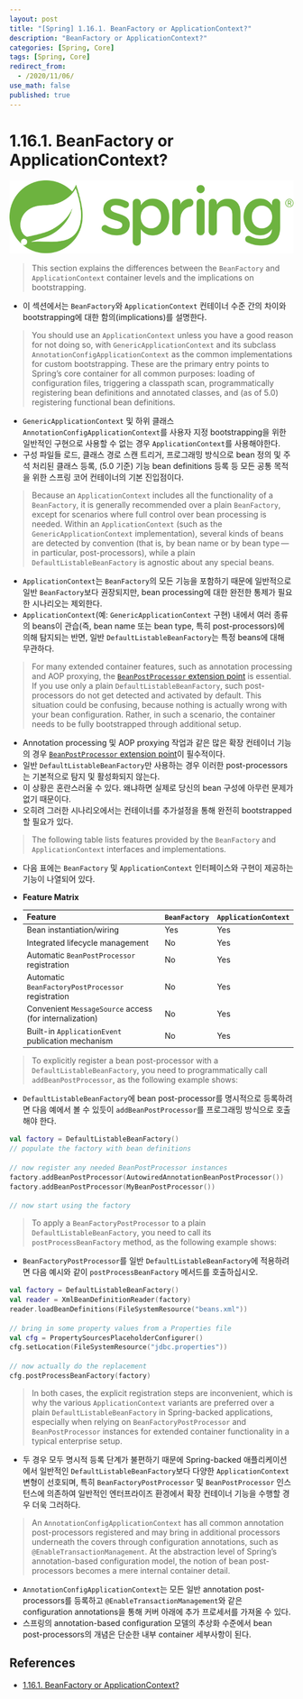 ```yaml
---
layout: post
title: "[Spring] 1.16.1. BeanFactory or ApplicationContext?"
description: "BeanFactory or ApplicationContext?"
categories: [Spring, Core]
tags: [Spring, Core]
redirect_from:
  - /2020/11/06/
use_math: false
published: true
---
```


# 1.16.1. BeanFactory or ApplicationContext?

<img src="/assets/images/posts/logos/spring-logo.svg">

> This section explains the differences between the `BeanFactory` and `ApplicationContext` container levels and the implications on bootstrapping.

- 이 섹션에서는 `BeanFactory`와 `ApplicationContext` 컨테이너 수준 간의 차이와 bootstrapping에 대한 함의(implications)를 설명한다.

> You should use an `ApplicationContext` unless you have a good reason for not doing so, with `GenericApplicationContext` and its subclass `AnnotationConfigApplicationContext` as the common implementations for custom bootstrapping. These are the primary entry points to Spring’s core container for all common purposes: loading of configuration files, triggering a classpath scan, programmatically registering bean definitions and annotated classes, and (as of 5.0) registering functional bean definitions.

- `GenericApplicationContext` 및 하위 클래스 `AnnotationConfigApplicationContext`를 사용자 지정 bootstrapping을 위한 일반적인 구현으로 사용할 수 없는 경우 `ApplicationContext`를 사용해야한다.
- 구성 파일들 로드, 클래스 경로 스캔 트리거, 프로그래밍 방식으로 bean 정의 및 주석 처리된 클래스 등록, (5.0 기준) 기능 bean definitions 등록 등 모든 공통 목적을 위한 스프링 코어 컨테이너의 기본 진입점이다.

> Because an `ApplicationContext` includes all the functionality of a `BeanFactory`, it is generally recommended over a plain `BeanFactory`, except for scenarios where full control over bean processing is needed. Within an `ApplicationContext` (such as the `GenericApplicationContext` implementation), several kinds of beans are detected by convention (that is, by bean name or by bean type — in particular, post-processors), while a plain `DefaultListableBeanFactory` is agnostic about any special beans.

- `ApplicationContext`는 `BeanFactory`의 모든 기능을 포함하기 때문에 일반적으로 일반 `BeanFactory`보다 권장되지만, bean processing에 대한 완전한 통제가 필요한 시나리오는 제외한다.
- `ApplicationContext`(예: `GenericApplicationContext` 구현) 내에서 여러 종류의 beans이 관습(즉, bean name 또는 bean type, 특히 post-processors)에 의해 탐지되는 반면, 일반 `DefaultListableBeanFactory`는 특정 beans에 대해 무관하다.

> For many extended container features, such as annotation processing and AOP proxying, the [`BeanPostProcessor` extension point](https://docs.spring.io/spring/docs/current/spring-framework-reference/core.html#beans-factory-extension-bpp) is essential. If you use only a plain `DefaultListableBeanFactory`, such post-processors do not get detected and activated by default. This situation could be confusing, because nothing is actually wrong with your bean configuration. Rather, in such a scenario, the container needs to be fully bootstrapped through additional setup.

- Annotation processing 및 AOP proxying 작업과 같은 많은 확장 컨테이너 기능의 경우 [`BeanPostProcessor` extension point](https://docs.spring.io/spring/docs/current/spring-framework-reference/core.html#beans-factory-extension-bpp)이 필수적이다.
- 일반 `DefaultListableBeanFactory`만 사용하는 경우 이러한 post-processors는 기본적으로 탐지 및 활성화되지 않는다.
- 이 상황은 혼란스러울 수 있다. 왜냐하면 실제로 당신의 bean 구성에 아무런 문제가 없기 때문이다.
- 오히려 그러한 시나리오에서는 컨테이너를 추가설정을 통해 완전히 bootstrapped할 필요가 있다.

> The following table lists features provided by the `BeanFactory` and `ApplicationContext` interfaces and implementations.

- 다음 표에는 `BeanFactory` 및 `ApplicationContext` 인터페이스와 구현이 제공하는 기능이 나열되어 있다.

- **Feature Matrix**
- | **Feature**                                             | `BeanFactory` | `ApplicationContext` |
  | ------------------------------------------------------- | ------------- | -------------------- |
  | Bean instantiation/wiring                               | Yes           | Yes                  |
  | Integrated lifecycle management                         | No            | Yes                  |
  | Automatic `BeanPostProcessor` registration              | No            | Yes                  |
  | Automatic `BeanFactoryPostProcessor` registration       | No            | Yes                  |
  | Convenient `MessageSource` access (for internalization) | No            | Yes                  |
  | Built-in `ApplicationEvent` publication mechanism       | No            | Yes                  |

> To explicitly register a bean post-processor with a `DefaultListableBeanFactory`, you need to programmatically call `addBeanPostProcessor`, as the following example shows:

- `DefaultListableBeanFactory`에 bean post-processor를 명시적으로 등록하려면 다음 예에서 볼 수 있듯이 `addBeanPostProcessor`를 프로그래밍 방식으로 호출해야 한다.

```kotlin
val factory = DefaultListableBeanFactory()
// populate the factory with bean definitions

// now register any needed BeanPostProcessor instances
factory.addBeanPostProcessor(AutowiredAnnotationBeanPostProcessor())
factory.addBeanPostProcessor(MyBeanPostProcessor())

// now start using the factory
```

> To apply a `BeanFactoryPostProcessor` to a plain `DefaultListableBeanFactory`, you need to call its `postProcessBeanFactory` method, as the following example shows:

- `BeanFactoryPostProcessor`를 일반 `DefaultListableBeanFactory`에 적용하려면 다음 예시와 같이 `postProcessBeanFactory` 메서드를 호출하십시오.

```kotlin
val factory = DefaultListableBeanFactory()
val reader = XmlBeanDefinitionReader(factory)
reader.loadBeanDefinitions(FileSystemResource("beans.xml"))

// bring in some property values from a Properties file
val cfg = PropertySourcesPlaceholderConfigurer()
cfg.setLocation(FileSystemResource("jdbc.properties"))

// now actually do the replacement
cfg.postProcessBeanFactory(factory)
```

> In both cases, the explicit registration steps are inconvenient, which is why the various `ApplicationContext` variants are preferred over a plain `DefaultListableBeanFactory` in Spring-backed applications, especially when relying on `BeanFactoryPostProcessor` and `BeanPostProcessor` instances for extended container functionality in a typical enterprise setup.

- 두 경우 모두 명시적 등록 단계가 불편하기 때문에 Spring-backed 애플리케이션에서 일반적인 `DefaultListableBeanFactory`보다 다양한 `ApplicationContext` 변형이 선호되며, 특히 `BeanFactoryPostProcessor` 및 `BeanPostProcessor` 인스턴스에 의존하여 일반적인 엔터프라이즈 환경에서 확장 컨테이너 기능을 수행할 경우 더욱 그러하다.

> An `AnnotationConfigApplicationContext` has all common annotation post-processors registered and may bring in additional processors underneath the covers through configuration annotations, such as `@EnableTransactionManagement`. At the abstraction level of Spring’s annotation-based configuration model, the notion of bean post-processors becomes a mere internal container detail.

- `AnnotationConfigApplicationContext`는 모든 일반 annotation post-processors를 등록하고 `@EnableTransactionManagement`와 같은 configuration annotations을 통해 커버 아래에 추가 프로세서를 가져올 수 있다.
- 스프링의 annotation-based configuration 모델의 추상화 수준에서 bean post-processors의 개념은 단순한 내부 container 세부사항이 된다.

## References

- [1.16.1. BeanFactory or ApplicationContext?](https://docs.spring.io/spring-framework/docs/current/reference/html/core.html#context-introduction-ctx-vs-beanfactory)
